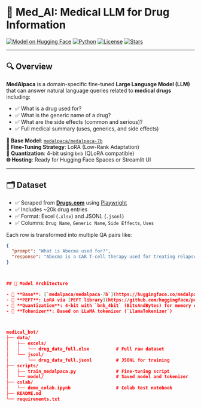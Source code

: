 # 🧠 Med_AI: Medical LLM for Drug Information

[![Model on Hugging Face](https://img.shields.io/badge/HuggingFace-MedAlpaca-yellow?logo=huggingface)](https://huggingface.co/medalpaca/medalpaca-7b)
[![Python](https://img.shields.io/badge/Python-3.10+-blue?logo=python)](https://www.python.org/)
[![License](https://img.shields.io/badge/License-MIT-green.svg)](LICENSE)
[![Stars](https://img.shields.io/github/stars/yourusername/medalpaca-medical-llm?style=social)](https://github.com/yourusername/medalpaca-medical-llm)

---

## 🔍 Overview

**MedAlpaca** is a domain-specific fine-tuned **Large Language Model (LLM)** that can answer natural language queries related to **medical drugs** including:

- ✅ What is a drug used for?
- ✅ What is the generic name of a drug?
- ✅ What are the side effects (common and serious)?
- ✅ Full medical summary (uses, generics, and side effects)

**🚀 Base Model**: [`medalpaca/medalpaca-7b`](https://huggingface.co/medalpaca/medalpaca-7b)  
**🔧 Fine-Tuning Strategy**: LoRA (Low-Rank Adaptation)  
**💾 Quantization**: 4-bit using `bnb` (QLoRA compatible)  
**🌐 Hosting**: Ready for Hugging Face Spaces or Streamlit UI

---

## 🗂 Dataset

- ✅ Scraped from [**Drugs.com**](https://www.drugs.com) using [Playwright](https://playwright.dev/)
- ✅ Includes ~20k drug entries
- ✅ Format: Excel (`.xlsx`) and JSONL (`.jsonl`)
- ✅ Columns: `Drug Name`, `Generic Name`, `Side Effects`, `Uses`

Each row is transformed into multiple QA pairs like:

```json
{
  "prompt": "What is Abecma used for?",
  "response": "Abecma is a CAR T-cell therapy used for treating relapsed or refractory multiple myeloma..."
}



## 🧠 Model Architecture

- 🔸 **Base**: [`medalpaca/medalpaca-7b`](https://huggingface.co/medalpaca/medalpaca-7b)
- 🔸 **PEFT**: LoRA via [PEFT library](https://github.com/huggingface/peft)
- 🔸 **Quantization**: 4-bit with `bnb_4bit` (BitsAndBytes) for memory efficiency
- 🔸 **Tokenizer**: Based on LLaMA tokenizer (`LlamaTokenizer`)



medical_bot/
├── data/
│   ├── excels/
│   │   └── drug_data_full.xlsx          # Full raw dataset
│   └── jsonl/
│       └── drug_data_full.jsonl         # JSONL for training
├── scripts/
│   ├── train_medalpaca.py               # Fine-tuning script
│   └── model/                           # Saved model and tokenizer
├── colab/
│   └── demo_colab.ipynb                 # Colab test notebook
├── README.md
└── requirements.txt

